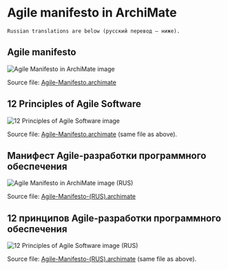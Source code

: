 # Agile manifesto in ArchiMate

`Russian translations are below (русский перевод – ниже).`

## Agile manifesto

![Agile Manifesto in ArchiMate image](Agile-Manifesto-in-ArchiMate.png)

Source file: [Agile-Manifesto.archimate](Agile-Manifesto.archimate)

## 12 Principles of Agile Software

![12 Principles of Agile Software image](12-Principles-of-Agile-Software.png)

Source file: [Agile-Manifesto.archimate](Agile-Manifesto.archimate) (same file as above).

## Манифест Agile-разработки программного обеспечения

![Agile Manifesto in ArchiMate image (RUS)](Agile-Manifesto-(RUS).png)

Source file: [Agile-Manifesto-(RUS).archimate](Agile-Manifesto-(RUS).archimate)

## 12 принципов Agile-разработки программного обеспечения

![12 Principles of Agile Software image (RUS)](12-Principles-of-Agile-Software-(RUS).png)

Source file: [Agile-Manifesto-(RUS).archimate](Agile-Manifesto-(RUS).archimate) (same file as above).
